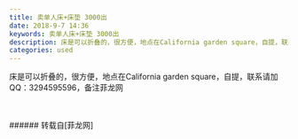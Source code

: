 ```yaml
---
title: 卖单人床+床垫 3000出
date: 2018-9-7 14:36
keywords: 卖单人床+床垫 3000出
description: 床是可以折叠的，很方便，地点在California garden square，自提，联系请加QQ：3294595596，备注菲龙网
categories: used
---
```

<td class="t_f" id="postmessage_1758118">

床是可以折叠的，很方便，地点在California garden square，自提，联系请加QQ：3294595596，备注菲龙网<br/>
<img alt="" border="0" class="zoom" data-cf-modified-ebfed0e49cab8649805d61ca-="" file="http://www.flw.ph/data/appbyme/upload/image/201809/07/fhwy2dj9Ud1Q.jpg" id="aimg_dxx1y" lazyloadthumb="1" onclick="" onmouseover="" src="http://www.flw.ph/data/appbyme/upload/image/201809/07/fhwy2dj9Ud1Q.jpg"/><br/>
<br/>
<img alt="" border="0" class="zoom" data-cf-modified-ebfed0e49cab8649805d61ca-="" file="http://www.flw.ph/data/appbyme/upload/image/201809/07/jwRQzf45J3LV.jpg" id="aimg_dKh9L" lazyloadthumb="1" onclick="" onmouseover="" src="http://www.flw.ph/data/appbyme/upload/image/201809/07/jwRQzf45J3LV.jpg"/><br/>
<br/>
</td>
###### 转载自[菲龙网]